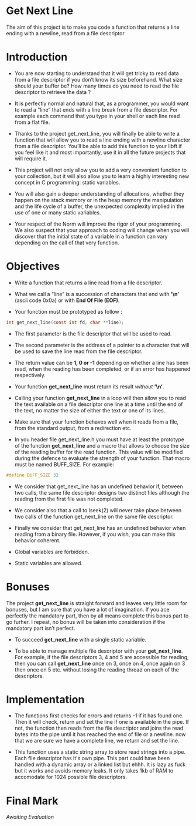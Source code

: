 # Get Next Line
The aim of this project is to make you code a function that returns a line ending with a newline, read from a file descriptor

# Introduction
- You are now starting to understand that it will get tricky to read data from a file descriptor if you don’t know its size beforehand. What size should your buffer be? How many times do you need to read the file descriptor to retrieve the data ?

- It is perfectly normal and natural that, as a programmer, you would want to read a “line” that ends with a line break from a file descriptor. For example each command that you type in your shell or each line read from a flat file.

- Thanks to the project get_next_line, you will finally be able to write a function that will allow you to read a line ending with a newline character from a file descriptor. You’ll be able to add this function to your libft if you feel like it and most importantly, use it in all the future projects that will require it.

 - This project will not only allow you to add a very convenient function to your collection, but it will also allow you to learn a highly interesting new concept in C programming: static variables.

- You will also gain a deeper understanding of allocations, whether they happen on the stack memory or in the heap memory the manipulation and the life cycle of a buffer, the unexpected complexity implied in the use of one or many static variables.

- Your respect of the Norm will improve the rigor of your programming. We also suspect that your approach to coding will change when you will discover that the initial state of a variable in a function can vary depending on the call of that very function.

# Objectives
- Write a function that returns a line read from a file descriptor.

- What we call a “line” is a succession of characters that end with **’\n’** (ascii code 0x0a) or with **End Of File (EOF)**.

- Your function must be prototyped as follow :
```c
int get_next_line(const int fd, char **line);
```

- The first parameter is the file descriptor that will be used to read.

- The second parameter is the address of a pointer to a character that will be used to save the line read from the file descriptor.

- The return value can be **1, 0 or -1** depending on whether a line has been read, when the reading has been completed, or if an error has happened respectively.

- Your function **get_next_line** must return its result _without_ **’\n’**.

- Calling your function **get_next_line** in a loop will then allow you to read the text available on a file descriptor one line at a time until the end of the text, no matter the size of either the text or one of its lines.

- Make sure that your function behaves well when it reads from a file, from the standard output, from a redirection etc.

- In you header file get_next_line.h you must have at least the prototype of the function **get_next_line** and a macro that allows to choose the size of the reading buffer for the read function. This value will be modified during the defence to evaluate the strength of your function. That macro must be named BUFF_SIZE. For example:
```c
#define BUFF_SIZE 32
```

- We consider that get_next_line has an undefined behavior if, between two calls,
the same file descriptor designs two distinct files although the reading from the first
file was not completed.

- We consider also that a call to lseek(2) will never take place between two calls of
the function get_next_line on the same file descriptor.

- Finally we consider that get_next_line has an undefined behavior when reading
from a binary file. However, if you wish, you can make this behavior coherent.

- Global variables are forbidden.

- Static variables are allowed.

# Bonuses
The project **get_next_line** is straight forward and leaves very little room for bonuses, but I am sure that you have a lot of imagination. If you ace perfectly the mandatory part, then by all means complete this bonus part to go furher. I repeat, no bonus will be taken into consideration if the mandatory part isn’t perfect.

- To succeed **get_next_line** with a single static variable.

- To be able to manage multiple file descriptor with your **get_next_line**. For example, if the file descriptors 3, 4 and 5 are accessible for reading, then you can call **get_next_line** once on 3, once on 4, once again on 3 then once on 5 etc. without losing the reading thread on each of the descriptors.

# Implementation
- The functions first checks for errors and returns -1 if it has found one. Then it will check, return and set the line if one is available in the pipe. If not, the function then reads from the file descriptor and joins the read bytes into the pipe until it has reached the end of file or a newline. now that we are sure we have a complete line, we return and set the line.

- This function uses a static string array to store read strings into a pipe. Each file descriptor has it's own pipe. This part could have been handled with a dynamic array or a linked list but ehhh. It is lazy as fuck but it works and avoids memory leaks. It only takes 1kb of RAM to accomodate for 1024 possible file descriptors.

# Final Mark
_Awaiting Evaluation_